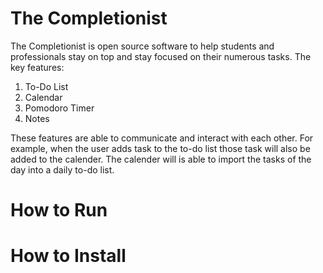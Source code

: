 # The Completionist

The Completionist is open source software to help students and professionals stay on top and stay focused on their numerous tasks. 
The key features:
1. To-Do List
2. Calendar
2. Pomodoro Timer
3. Notes

These features are able to communicate and interact with each other. For example, when the user adds task to the to-do list those task will also be added to the calender. The calender will is able to import the tasks of the day into a daily to-do list.

# How to Run

# How to Install


